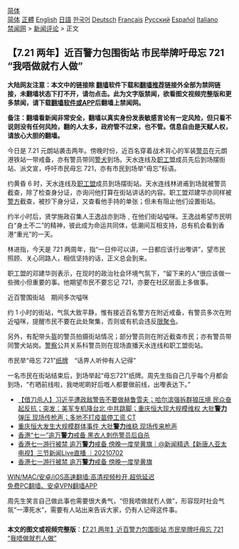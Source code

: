  <!-- 面包屑导航 --> <div class="breadcrumb"><!-- GTranslate: https://gtranslate.io/ -->  <div class="switcher notranslate">  <div class="selected">  <a href="#" onclick="return false;"> 简体</a>  </div>  <div class="option">  <a href="https://www.bannedbook.org" onclick="doGTranslate('zh-CN|zh-CN');jQuery('div.switcher div.selected a').html(jQuery(this).html());return false;" title="简体中文" class="nturl selected"> 简体</a>  <a href="https://www.bannedbook.org/zh-tw/" onclick="doGTranslate('zh-CN|zh-TW');jQuery('div.switcher div.selected a').html(jQuery(this).html());return false;" title="繁體中文" class="nturl"> 正體</a>  <a href="https://www.bannedbook.org/en/" onclick="doGTranslate('zh-CN|en');jQuery('div.switcher div.selected a').html(jQuery(this).html());return false;" title="English" class="nturl"> English</a>  <a href="https://www.bannedbook.org/ja/" onclick="doGTranslate('zh-CN|ja');jQuery('div.switcher div.selected a').html(jQuery(this).html());return false;" title="日本語" class="nturl"> 日語</a>  <a href="https://www.bannedbook.org/ko/" onclick="doGTranslate('zh-CN|ko');jQuery('div.switcher div.selected a').html(jQuery(this).html());return false;" title="한국어" class="nturl"> 한국어</a>  <a href="https://www.bannedbook.org/de/" onclick="doGTranslate('zh-CN|de');jQuery('div.switcher div.selected a').html(jQuery(this).html());return false;" title="Deutsch" class="nturl"> Deutsch</a>  <a href="https://www.bannedbook.org/fr/" onclick="doGTranslate('zh-CN|fr');jQuery('div.switcher div.selected a').html(jQuery(this).html());return false;" title="Français" class="nturl"> Français</a>  <a href="https://www.bannedbook.org/ru/" onclick="doGTranslate('zh-CN|ru');jQuery('div.switcher div.selected a').html(jQuery(this).html());return false;" title="Русский" class="nturl"> Русский</a>  <a href="https://www.bannedbook.org/es/" onclick="doGTranslate('zh-CN|es');jQuery('div.switcher div.selected a').html(jQuery(this).html());return false;" title="Español" class="nturl"> Español</a>  <a href="https://www.bannedbook.org/it/" onclick="doGTranslate('zh-CN|it');jQuery('div.switcher div.selected a').html(jQuery(this).html());return false;" title="Italiano" class="nturl"> Italiano</a>  </div>  </div>      <div class='breadcrumb-sub'><!-- Breadcrumb NavXT 6.3.0 --> <a href="https://www.bannedbook.org/" class="home">禁闻网</a> &gt; <a href="https://www.bannedbook.org/bnews/comments/" class="category">新闻评论</a> &gt; 正文</div></div><h2>【7.21 两年】近百警力包围街站 市民举牌吁毋忘 721 “我唔做就冇人做”</h2> <p class="notice"><b>大陆网友注意：本文中的链接除 <a href="https://github.com/bannedbook/fanqiang" >翻墙</a>软件下载和<a href="https://github.com/killgcd/justmysocks/blob/master/README.md">翻墙推荐</a>链接外全部为禁网链接，未翻墙状态下打不开，请勿点击。此为文字版禁闻，欲看图文视频完整版和更多禁闻，请下载<a href="https://github.com/bannedbook/fanqiang">翻墙软件或APP</a>后翻墙上禁闻网。</p><p>备注：翻墙看新闻非常安全，翻墙以真实身份发表敏感言论有一定风险，但只看不说则没有任何风险，翻的人太多，政府管不过来，也不管。信息自由是天赋人权，请放心大胆的翻墙。</b></p>  <div class="entry">  <p>今日是 7.21 元朗站袭击两年。傍晚时份，近百名穿着战术背心的军装<a href="https://www.bannedbook.org/bnews/tag/%E8%AD%A6%E5%91%98/" class="st_tag internal_tag" rel="tag" title="标签 警员 下的日志">警员</a>在元朗港铁站一带戒备，亦有警员带同<a href="https://www.bannedbook.org/bnews/tag/%E8%AD%A6%E7%8A%AC/" class="st_tag internal_tag" rel="tag" title="标签 警犬 下的日志">警犬</a>到场。天水连线及<a href="https://www.bannedbook.org/bnews/tag/%E8%81%8C%E5%B7%A5/" class="st_tag internal_tag" rel="tag" title="标签 职工 下的日志">职工</a>盟成员先后到场摆街站、派文宣，呼吁市民毋忘 721，亦有市民到场举“毋忘”标语。</p> <p>约黄昏 6 时，天水连线及<a href="https://www.bannedbook.org/bnews/tag/%E8%81%8C%E5%B7%A5%E7%9B%9F/" class="st_tag internal_tag" rel="tag" title="标签 职工盟 下的日志">职工盟</a>成员到场摆街站。天水连线林进甫到场就被警员截查，除了检查身分证，亦询问他打算在街站讲话的内容。职工盟邓建华亦同样被<a href="https://www.bannedbook.org/bnews/tag/%e8%ad%a6%e6%96%b9/" class="st_tag internal_tag" rel="tag" title="标签 警方 下的日志">警方</a>截查，被抄下身分证，又查看他手持的单张；但未有阻止他们设置街站。</p> <p>约半小时后，贤学施政召集人王逸战亦到场﹐在他们街站嗌咪。王逸战希望市民明白“身土不二”的精神，彼此成为命运共同体，低潮间互相支持，总有机会看到香港“重光”的一天。</p>  <p>林进指，今天是 721 两周年，指“一日仲可以讲，一日都应该行出嚟讲”，望市民照顾、关心同路人，相信坚持的话，正义总会到来。</p> <p>职工盟的邓建华则表示，在现时的政治社会环境气氛下，“留下来的人”很应该做一些微小但重要的事。他期望市民不要忘记 721，亦要在社区层面上多做事。</p> <p>近百警围街站　期间多次嗌咪</p>  <p>约 1 小时的街站，气氛大致平静，惟有接近百名警方在附近戒备，有警员多次在附近嗌咪，提醒市民不要在此处聚集，否则或有机会违反<a href="https://www.bannedbook.org/bnews/tag/%E9%99%90%E8%81%9A%E4%BB%A4/" class="st_tag internal_tag" rel="tag" title="标签 限聚令 下的日志">限聚令</a>。</p> <p>另外，有配带头盔的警员拍摄街站情况；部分警员则在附近截查市民；亦有警员带同警犬站岗。<a href="https://www.bannedbook.org/bnews/tag/%e8%ad%a6%e5%af%9f/" class="st_tag internal_tag" rel="tag" title="标签 警察 下的日志">警察</a>公共关系科警员则在现场直播天水连线和职工盟街站。</p> <p>市民举“毋忘 721”<a href="https://www.bannedbook.org/bnews/tag/%E7%BA%B8%E7%89%8C/" class="st_tag internal_tag" rel="tag" title="标签 纸牌 下的日志">纸牌</a>　“话畀人听仲有人记得”</p>  <p>一名市民在街站结束后，到场举起“毋忘721”纸牌。周先生指自己几乎每个月都会到场，“冇晒前线啦，我哋呢啲好后嘅人都要做前线，出嚟表达下。”</p> <ul class='op-related-articles' title='相关阅读'> <li><a href='https://www.bannedbook.org/bnews/bannedvideo/20210716/1588083.html' target='_blank'>【借刀杀人】习近平遭政敌警告不要做赫鲁雪夫；哈尔滨强拆群狼压境 民众奋起反抗；突发：美军专机降台北 中共跳脚；重庆恒大现大规模维权 大批<b>警力</b>弹压 现场传枪声；多地不打疫苗停工资 CT</a></li> <li><a href='https://www.bannedbook.org/bnews/topimagenews/20210715/1587536.html' target='_blank'>重庆恒大发生大规模群体事件 大批<b>警力</b>维稳 现场传来枪声</a></li> <li><a href='https://www.bannedbook.org/bnews/baitai/20210702/1578864.html' target='_blank'>香港“七一”逾万<b>警力</b>戒备 黑衣人刺伤警员后自杀</a></li> <li><a href='https://www.bannedbook.org/bnews/bannedvideo/20210702/1578781.html' target='_blank'>香港七一游行被禁 逾万<b>警力</b>戒备 傍晚一度举黄旗｜@新闻精选【新唐人亚太电视】三节新闻Live直播 ｜20210702</a></li> <li><a href='https://www.bannedbook.org/bnews/taiwannews/20210702/1578756.html' target='_blank'>香港七一游行被禁 逾万<b>警力</b>戒备 傍晚一度举黄旗</a></li> </ul> <p class="texttj"> <a href="https://github.com/bannedbook/fanqiang/wiki/V2ray%E6%9C%BA%E5%9C%BA" target="_blank">WIN/MAC/安卓/iOS高速翻墙:高清视频秒开,超低延迟</a><br/> <a href="https://github.com/bannedbook/fanqiang/wiki/%E7%A6%81%E9%97%BB%E7%BD%91%E5%AE%89%E5%8D%93%E7%BF%BB%E5%A2%99%E6%96%B0%E9%97%BBAPP" target="_blank">免费PC翻墙、安卓VPN翻墙APP</a></p><p>周先生笑言自己做此事也需要很大勇气，“但我唔做就冇人做”，形容现时社会气氛“一潭死水”，需要有人站出来告诉大家，仍有人记得这件事。</p> <a name='sharetosocial'></a>  <div style="margin-bottom:5px;padding-bottom:5px;clear:both"> <div id="archive-pix-1" class="banner-ads"> <!-- AuctionX Display platform tag START --> <div id="26318x728x90x621x_ADSLOT2" clicktrack="%%CLICK_URL_ESC%%"></div> <!-- AuctionX Display platform tag END --> </div> <div id="archive-pix-2" class="banner-ads"> <!-- AuctionX Display platform tag START --> <div id="26315x300x250x621x_ADSLOT2" clicktrack="%%CLICK_URL_ESC%%"></div> <!-- AuctionX Display platform tag END --> </div> </div>  <div id="archive-pix-1" class="banner-ads"> <!-- AuctionX Display platform tag START --> <div id="26318x728x90x621x_ADSLOT3" clicktrack="%%CLICK_URL_ESC%%"></div> <!-- AuctionX Display platform tag END --> </div> <div><b>本文的图文或视频完整版</b>：<a href='https://www.bannedbook.org/bnews/comments/20210721/1591525.html'>【7.21 两年】近百警力包围街站 市民举牌吁毋忘 721 “我唔做就冇人做”</a></div>  </div><!--END ENTRY--> 